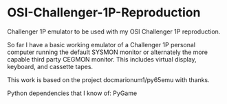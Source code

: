 # OSI-Challenger-1P-Reproduction
Challenger 1P emulator to be used with my OSI Challenger 1P reproduction.

So far I have a basic working emulator of a Challenger 1P personal computer running the default SYSMON monitor or alternately the more capable third party CEGMON monitor. This includes virtual display, keyboard, and cassette tapes.

This work is based on the project docmarionum1/py65emu with thanks.

Python dependencies that I know of: PyGame
